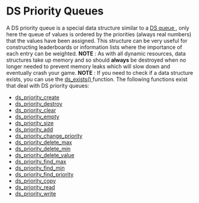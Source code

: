 # DS Priority Queues

A DS priority queue is a special data structure similar to a [ DS queue
](../DS_Queues/DS_Queues) , only here the queue of values is ordered
by the priorities (always real numbers) that the values have been
assigned. This structure can be very useful for constructing
leaderboards or information lists where the importance of each entry can
be weighted. **NOTE** : As with all dynamic resources, data structures
take up memory and so should **always** be destroyed when no longer
needed to prevent memory leaks which will slow down and eventually crash
your game. **NOTE** : If you need to check if a data structure exists,
you can use the [ ds_exists() ](../ds_exists) function. The
following functions exist that deal with DS priority queues:

-   [ds_priority_create](ds_priority_create)
-   [ds_priority_destroy](ds_priority_destroy)
-   [ds_priority_clear](ds_priority_clear)
-   [ds_priority_empty](ds_priority_empty)
-   [ds_priority_size](ds_priority_size)
-   [ds_priority_add](ds_priority_add)
-   [ds_priority_change_priority](ds_priority_change_priority)
-   [ds_priority_delete_max](ds_priority_delete_max)
-   [ds_priority_delete_min](ds_priority_delete_min)
-   [ds_priority_delete_value](ds_priority_delete_value)
-   [ds_priority_find_max](ds_priority_find_max)
-   [ds_priority_find_min](ds_priority_find_min)
-   [ds_priority_find_priority](ds_priority_find_priority)
-   [ds_priority_copy](ds_priority_copy)
-   [ds_priority_read](ds_priority_read)
-   [ds_priority_write](ds_priority_write)
